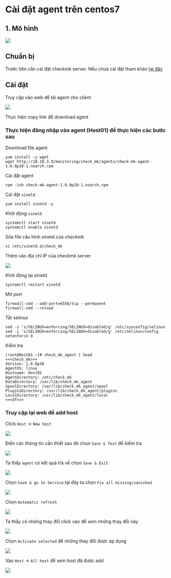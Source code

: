 # Cài đặt agent trên centos7

## 1. Mô hình

![](../images/agent_centos7/00.png)

## Chuẩn bị 

Trước tiên cần cài đặt checkmk server. Nếu chưa cài đặt tham khảo [tại đây](01.Cai-dat-checkmk-centos7.md)

## Cài đặt

Truy cập vào web để tải agent cho client

![](../images/agent_centos7/01.png)

Thực hiện copy link để download agent

### Thực hiện đăng nhập vào agent (Host01) để thực hiện các bước sau

Download file agent

```
yum install -y wget
wget http://10.10.3.9/monitoring/check_mk/agents/check-mk-agent-1.6.0p10-1.noarch.rpm
```

Cài đặt agent

```
rpm -ivh check-mk-agent-1.6.0p10-1.noarch.rpm
```

Cài đặt `xinetd`

```
yum install xinetd -y
```

Khởi động `xinetd`

```
systemctl start xinetd
systemctl enable xinetd
```

Sửa file cấu hình xinetd của checkmk

```
vi /etc/xinetd.d/check_mk
```

Thêm vào địa chỉ IP của checkmk server

![](../images/agent_centos7/08.png)

Khởi động lại xinetd

```
systemctl restart xinetd
```

Mở port

```
firewall-cmd --add-port=6556/tcp --permanent
firewall-cmd --reload
```

Tắt selinux

```
sed -i 's/SELINUX=enforcing/SELINUX=disabled/g' /etc/sysconfig/selinux
sed -i 's/SELINUX=enforcing/SELINUX=disabled/g' /etc/selinux/config
setenforce 0
```

Kiểm tra

```
[root@Host01 ~]# check_mk_agent | head
<<<check_mk>>>
Version: 1.6.0p10
AgentOS: linux
Hostname: Host01
AgentDirectory: /etc/check_mk
DataDirectory: /var/lib/check_mk_agent
SpoolDirectory: /var/lib/check_mk_agent/spool
PluginsDirectory: /usr/lib/check_mk_agent/plugins
LocalDirectory: /usr/lib/check_mk_agent/local
<<<df>>>
```

<a name='add_web'>

### Truy cập lại web để add host

Click `Host` -> `New host`

![](../images/agent_centos7/09.png)

Điền các thông tin cần thiết sau đó chọn `Save & Test` để kiểm tra

![](../images/agent_centos7/02.png)

Ta thấy `agent` có kết quả trả về chọn `Save & Exit`

![](../images/agent_centos7/03.png)

Chọn `Save & go to Service` tại đây ta chọn `Fix all missing/vanished`

![](../images/agent_centos7/15.png)

Chọn `Automatic refresh`

![](../images/agent_centos7/11.png)

Ta thấy có những thay đổi click vào để xem những thay đổi này

![](../images/agent_centos7/12.png)

Chọn `Activate selected` để những thay đổi được áp dụng

![](../images/agent_centos7/05.png)

Vào `Host` -> `All host` để xem host đã được add

![](../images/agent_centos7/07.png)